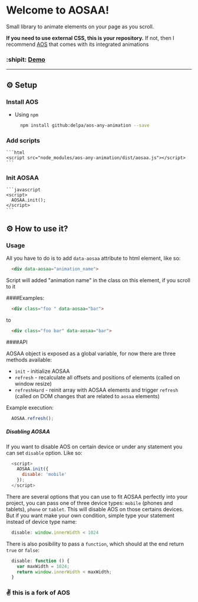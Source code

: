 Welcome to AOSAA!
=================

Small library to animate elements on your page as you scroll.

**If you need to use external CSS, this is your repository.**
If not, then I recommend [AOS](http://michalsnik.github.io/aos/) that comes with its integrated animations
### :shipit: [Demo](http://Delpa.github.io/aos-any-animation/)
----------

## ⚙ Setup
### Install AOS
- Using `npm`
    
    ```bash
      npm install github:delpa/aos-any-animation --save
    ```
    
### Add scripts

    ```html
    <script src="node_modules/aos-any-animation/dist/aosaa.js"></script>
    ```

### Init AOSAA

    ```javascript
    <script>
      AOSAA.init();
    </script>
    ```
## ⚙ How to use it?

### Usage

  All you have to do is to add `data-aosaa` attribute to html element, like so:

```html
  <div data-aosaa="animation_name">
```
  Script will added "animation name" in the class on this element, if you scroll to it
  
####Examples:
```html
  <div class="foo " data-aosaa="bar">
```
to
```html
  <div class="foo bar" data-aosaa="bar">
```
####API

AOSAA object is exposed as a global variable, for now there are three methods available:

  * `init` - initialize AOSAA
  * `refresh` - recalculate all offsets and positions of elements (called on window resize)
  * `refreshHard` - reinit array with AOSAA elements and trigger `refresh` (called on DOM changes that are related to `aosaa` elements)

Example execution:
```javascript
  AOSAA.refresh();
```
##### Disabling AOSAA

If you want to disable AOS on certain device or under any statement you can set `disable` option. Like so:

```javascript
  <script>
    AOSAA.init({
      disable: 'mobile'
    });
  </script>
```

There are several options that you can use to fit AOSAA perfectly into your project, you can pass one of three device types:
`mobile` (phones and tablets), `phone` or `tablet`. This will disable AOS on those certains devices. But if you want make your own condition, simple type your statement instead of device type name:

```javascript
  disable: window.innerWidth < 1024
```

There is also posibility to pass a `function`, which should at the end return `true` or `false`:

```javascript
  disable: function () {
    var maxWidth = 1024;
    return window.innerWidth < maxWidth;
  }
```

### :v: this is a fork of AOS
